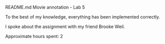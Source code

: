 README.md
Movie annotation - Lab 5

To the best of my knowledge, everything has been implemented correctly.

I spoke about the assignment with my friend Brooke Weil.

Approximate hours spent: 2